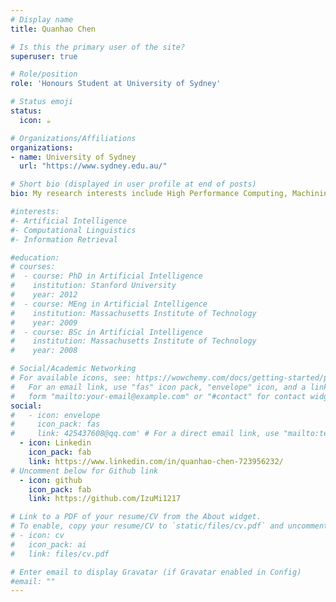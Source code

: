 ```yaml
---
# Display name
title: Quanhao Chen

# Is this the primary user of the site?
superuser: true

# Role/position
role: 'Honours Student at University of Sydney'

# Status emoji
status:
  icon: ☕️

# Organizations/Affiliations
organizations:
- name: University of Sydney
  url: "https://www.sydney.edu.au/"

# Short bio (displayed in user profile at end of posts)
bio: My research interests include High Performance Computing, Machining Learning and MLsys.

#interests:
#- Artificial Intelligence
#- Computational Linguistics
#- Information Retrieval

#education:
# courses:
#  - course: PhD in Artificial Intelligence
#    institution: Stanford University
#    year: 2012
#  - course: MEng in Artificial Intelligence
#    institution: Massachusetts Institute of Technology
#    year: 2009
#  - course: BSc in Artificial Intelligence
#    institution: Massachusetts Institute of Technology
#    year: 2008

# Social/Academic Networking
# For available icons, see: https://wowchemy.com/docs/getting-started/page-builder/#icons
#   For an email link, use "fas" icon pack, "envelope" icon, and a link in the
#   form "mailto:your-email@example.com" or "#contact" for contact widget.
social:
#   - icon: envelope
#     icon_pack: fas
#     link: 425437608@qq.com' # For a direct email link, use "mailto:test@example.org".
  - icon: Linkedin
    icon_pack: fab
    link: https://www.linkedin.com/in/quanhao-chen-723956232/
# Uncomment below for Github link
  - icon: github
    icon_pack: fab
    link: https://github.com/IzuMi1217

# Link to a PDF of your resume/CV from the About widget.
# To enable, copy your resume/CV to `static/files/cv.pdf` and uncomment the lines below.
# - icon: cv
#   icon_pack: ai
#   link: files/cv.pdf

# Enter email to display Gravatar (if Gravatar enabled in Config)
#email: ""
---
```


<!-- Lorem ipsum dolor sit amet, consectetur adipiscing elit. Sed neque elit, tristique placerat feugiat ac, facilisis vitae arcu. Proin eget egestas augue. Praesent ut sem nec arcu pellentesque aliquet. Duis dapibus diam vel metus tempus vulputate.

{{< icon name="download" pack="fas" >}} {{< staticref "uploads/resume.pdf" "newtab" >}}Download{{< /staticref >}} my resumé as a PDF. -->

